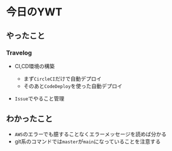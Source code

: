 # 今日のYWT

## やったこと

### Travelog

- CI,CD環境の構築
  - まず`CircleCI`だけで自動デプロイ
  - そのあと`CodeDeploy`を使った自動デプロイ

- `Issue`でやること管理

## わかったこと

- `AWS`のエラーでも臆することなくエラーメッセージを読めば分かる
- git系のコマンドでは`master`が`main`になっていることを注意する
